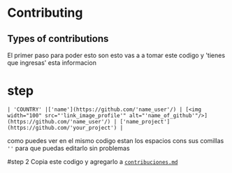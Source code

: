 # Contributing 
## Types of contributions

El primer paso para poder esto son esto 
vas a a tomar este codigo y 'tienes que ingresas' esta informacion

# step

```
| 'COUNTRY' |['name'](https://github.com/'name_user'/) | [<img width="100" src="'link_image_profile'" alt="'name_of_github'"/>](https://github.com/'name_user'/) | ['name_project'](https://github.com/'your_project') |

```
como puedes ver en el mismo codigo estan los espacios cons sus comillas `''` para que puedas editarlo sin problemas

#step 2
Copia este codigo y agregarlo a [`contribuciones.md`](https://github.com/santimars/Tell_me_about_yourself/blob/main/Contribuciones.md)
